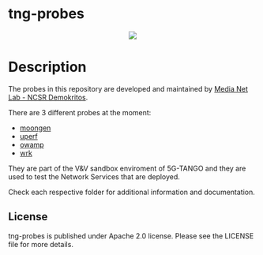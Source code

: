 # tng-probes

<p align="center"><img src="https://github.com/sonata-nfv/tng-api-gtw/wiki/images/sonata-5gtango-logo-500px.png" /></p>

# Description

The probes in this repository are developed and maintained by [Media Net Lab - NCSR Demokritos](http://www.medianetlab.gr/).

There are 3 different probes at the moment:
  - [moongen](https://github.com/sonata-nfv/tng-probes/tree/master/probe_moongen)
  - [uperf](https://github.com/sonata-nfv/tng-probes/tree/master/probe_uperf)
  - [owamp](https://github.com/sonata-nfv/tng-probes/tree/master/probe_owamp)
  - [wrk](https://github.com/sonata-nfv/tng-probes/tree/master/probe_wrk)

 They are part of the V&V sandbox enviroment of 5G-TANGO and they are used to test the Network Services that are deployed.
 
 Check each respective folder for additional information and documentation.

License
----

tng-probes is published under Apache 2.0 license. Please see the LICENSE file for more details.

